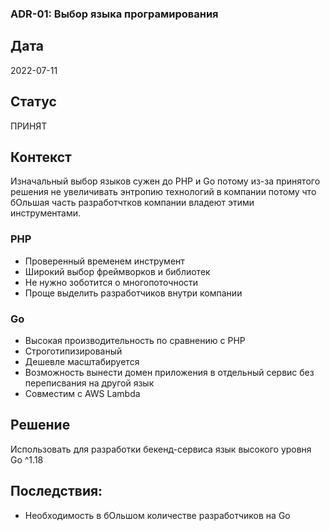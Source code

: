 ### ADR-01: Выбор языка програмирования

## Дата
2022-07-11

## Статус
ПРИНЯТ

## Контекст
Изначальный выбор языков сужен до PHP и Go потому из-за принятого решения не увеличивать энтропию технологий в компании потому что бОльшая часть разработчтков компании владеют этими инструментами. 

### PHP 
- Проверенный временем инструмент
- Широкий выбор фреймворков и библиотек
- Не нужно зоботится о многопоточности
- Проще выделить разработчиков внутри компании

### Go
- Высокая производительность по сравнению с PHP
- Строготипизированый
- Дешевле масштабируется
- Возможность вынести домен приложения в отдельный сервис без переписвания на другой язык
- Совместим с AWS Lambda

## Решение
Использовать для разработки бекенд-сервиса язык высокого уровня Go ^1.18

## Последствия:
- Необходимость в бОльшом количестве разработчиков на Go
